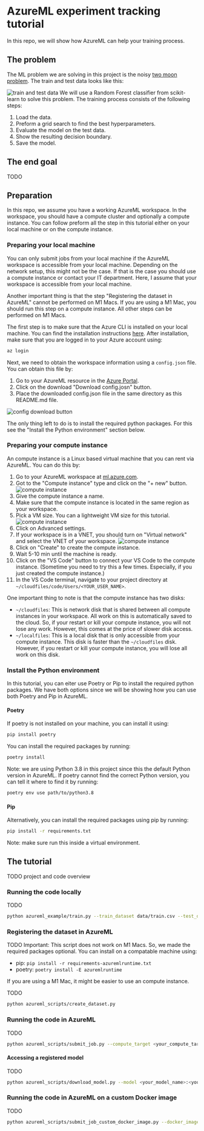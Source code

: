 # AzureML experiment tracking tutorial
In this repo, we will show how AzureML can help your training process.

## The problem
The ML problem we are solving in this project is the noisy [two moon problem](https://scikit-learn.org/stable/modules/generated/sklearn.datasets.make_moons.html#sklearn.datasets.make_moons).
The train and test data looks like this:

![train and test data](images/data.png)
We will use a Random Forest classifier from scikit-learn to solve this problem.
The training process consists of the following steps:
1. Load the data.
2. Preform a grid search to find the best hyperparameters.
3. Evaluate the model on the test data.
4. Show the resulting decision boundary.
5. Save the model.

## The end goal
TODO

## Preparation
In this repo, we assume you have a working AzureML workspace.
In the workspace, you should have a compute cluster and optionally a compute instance.
You can follow preform all the step in this tutorial either on your local machine or on the compute instance.

### Preparing your local machine
You can only submit jobs from your local machine if the AzureML workspace is accessible from your local machine.
Depending on the network setup, this might not be the case.
If that is the case you should use a compute instance or contact your IT department.
Here, I assume that your workspace is accessible from your local machine.

Another important thing is that the step "Registering the dataset in AzureML" cannot be performed on M1 Macs.
If you are using a M1 Mac, you should run this step on a compute instance.
All other steps can be performed on M1 Macs.

The first step is to make sure that the Azure CLI is installed on your local machine.
You can find the installation instructions [here](https://docs.microsoft.com/en-us/cli/azure/install-azure-cli?view=azure-cli-latest).
After installation, make sure that you are logged in to your Azure account using:
```bash
az login
```

Next, we need to obtain the workspace information using a `config.json` file.
You can obtain this file by:

1. Go to your AzureML resource in the [Azure Portal](https://portal.azure.com).
2. Click on the download "Download config.josn" button.
3. Place the downloaded config.json file in the same directory as this README.md file.

![config download button](images/config_download.jpg)

The only thing left to do is to install the required python packages.
For this see the "Install the Python environment" section below.

### Preparing your compute instance
An compute instance is a Linux based virtual machine that you can rent via AzureML.
You can do this by:

1. Go to your AzureML workspace at [ml.azure.com](https://ml.azure.com/).
2. Got to the "Compute instance" type and click on the "+ new" button.
![compute instance](images/create_compute_overview.jpeg)
3. Give the compute instance a name.
4. Make sure that the compute instance is located in the same region as your workspace.
5. Pick a VM size. You can a lightweight VM size for this tutorial.
   ![compute instance](images/create_compute.jpg)
6. Click on Advanced settings.
7. If your workspace is in a VNET, you should turn on "Virtual network" and select the VNET of your workspace.
   ![compute instance](images/create_compute_vnet.jpg)
8. Click on "Create" to create the compute instance.
9. Wait 5-10 min until the machine is ready.
10. Click on the "VS Code" button to connect your VS Code to the compute instance. (Sometime you need to try this a few times. Especially, if you just created the compute instance.)
11. In the VS Code terminal, navigate to your project directory at `~/cloudfiles/code/Users/<YOUR_USER_NAME>`.

One important thing to note is that the compute instance has two disks:
- `~/cloudfiles`: This is network disk that is shared between all compute instances in your workspace. All work on this is automatically saved to the cloud. So, if your restart or kill your compute instance, you will not lose any work. However, this comes at the price of slower disk access.
- `~/localfiles`: This is a local disk that is only accessible from your compute instance. This disk is faster than the `~/cloudfiles` disk. However, if you restart or kill your compute instance, you will lose all work on this disk.


### Install the Python environment
In this tutorial, you can eiter use Poetry or Pip to install the required python packages.
We have both options since we will be showing how you can use both Poetry and Pip in AzureML.

#### Poetry
If poetry is not installed on your machine, you can install it using:
```bash
pip install poetry
```

You can install the required packages by running:
```bash
poetry install
```
Note: we are using Python 3.8 in this project since this the default Python version in AzureML.
If poetry cannot find the correct Python version, you can tell it where to find it by running:
```bash
poetry env use path/to/python3.8
```

#### Pip
Alternatively, you can install the required packages using pip by running:
```bash
pip install -r requirements.txt
```
Note: make sure run this inside a virtual environment.


## The tutorial
TODO
project and code overview

### Running the code locally
TODO
```bash
python azureml_example/train.py --train_dataset data/train.csv --test_dataset data/test.csv 
```

### Registering the dataset in AzureML
TODO
Important: This script does not work on M1 Macs. 
So, we made the required packages optional. 
You can install on a compatable machine using:
- pip: `pip install -r requirements-azuremlruntime.txt`
- poetry: `poetry install -E azuremlruntime`

If you are using a M1 Mac, it might be easier to use an compute instance.

TODO
```bash
python azureml_scripts/create_dataset.py
```

### Running the code in AzureML
TODO
```bash
python azureml_scripts/submit_job.py --compute_target <your_compute_target>
```

#### Accessing a registered model
TODO
```bash
python azureml_scripts/download_model.py --model <your_model_name>:<your_model_version> --output <your_output_dir>
```

### Running the code in AzureML on a custom Docker image
TODO
```bash
python azureml_scripts/submit_job_custom_docker_image.py --docker_image <your_docker_image> --compute_target <your_compute_target>
```




